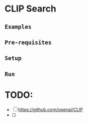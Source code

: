 # CLIP Search



## `Examples`

## `Pre-requisites`

## `Setup`

## `Run`

# TODO:
- [ ] https://github.com/openai/CLIP
- [ ]
